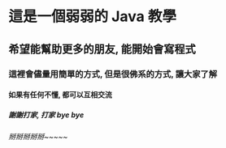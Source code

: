 # 這是一個弱弱的 Java 教學
## 希望能幫助更多的朋友, 能開始會寫程式
### 這裡會儘量用簡單的方式, 但是很佛系的方式, 讓大家了解
#### 如果有任何不懂, 都可以互相交流
##### 謝謝打家, 打家 bye bye
###### 掰掰掰掰掰~~~~~
